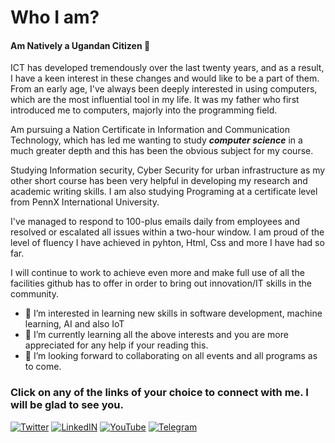 # Who I am?
#### Am Natively a Ugandan Citizen 👋
ICT has developed tremendously over the last twenty years, and as a result, I have a keen interest in these changes and would like to be a part of them.
From an early age, I've always been deeply interested in using computers, which are the most influential tool in my life. It was my father who first introduced me to computers, majorly into the programming field.

Am pursuing a Nation Certificate in Information and Communication Technology, which has led me wanting to study ***computer science*** in a much greater depth and this has been the obvious subject for my course.

Studying Information security, Cyber Security for urban infrastructure as my other short course has been very helpful in developing my research and academic writing skills. I am also studying Programing at a certificate level from PennX International University.

I've managed to respond to 100-plus emails daily from employees and resolved or escalated all issues within a two-hour window. I am proud of the level of fluency I have achieved in pyhton, Html, Css and more I have had so far.

I will continue to work to achieve even more and make full use of all the facilities github has to offer in order to bring out innovation/IT skills in the community.

- 👀 I’m interested in learning new skills in software development, machine learning, AI and also IoT
- 🌱 I’m currently learning all the above interests and you are more appreciated for any help if your reading this.
- 💞️ I’m looking forward to collaborating on all events and all programs as to come.

### Click on any of the links of your choice to connect with me. I will be glad to see you.

[![Twitter](https://img.shields.io/badge/twitter-@kisakyemose--twitter-9cf.svg)](https://twitter.com/bantu_creative)
[![LinkedIN](https://img.shields.io/badge/linkedin-@kisakyemose--LinkedIn-lightgray.svg)](https://www.linkedin.com/in/kisakye-moses-18b6b6220/)
[![YouTube](https://img.shields.io/badge/youtube-@kisakyemose--youtube-red.svg)](https://www.youtube.com/channel/@typifymedia)
[![Telegram](https://img.shields.io/badge/telegram-@kisakyemoses--telegram-9cf.svg)](https://t.me/bantu_creative)

<!---
moses-kisakye/moses-kisakye is a ✨ special ✨ repository because its `README.md` (this file) appears on your GitHub profile.
You can click the Preview link to take a look at your changes.
--->
